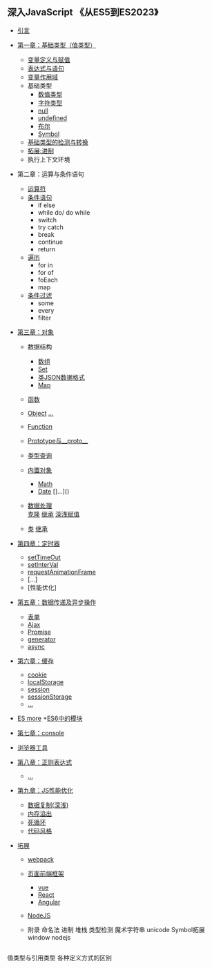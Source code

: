 ## 深入JavaScript 《从ES5到ES2023》

* [引言]()
* [第一章：基础类型（值类型）](0100_基础类型.md)
   + [变量定义与赋值](0101_变量定义与赋值.md) 
   + [表达式与语句](0102_表达式与语句.md)
   + [变量作用域](0103_变量作用域.md)
   + 基础类型
      * [数值类型](010401_值类型.md)
      * [字符类型](010402_字符类型.md)
      * [null](010403_空类型与未定义类型.md)
      * [undefined](010403_空类型与未定义类型.md)
      * [布尔](010403_空类型与未定义类型.md)
      * [Symbol](010404_Symbol.md)
    + [基础类型的检测与转换](0105_基础类型的检测与转换.md)
    + [拓展:进制](010405_进制.md)
    + 执行上下文环境

* 第二章：运算与条件语句
    + [运算符](0201_运算符.md)
    + [条件语句](0202_条件语句.md)
      * if else
      * while do/ do while
      * switch
      * try catch
      * break
      * continue
      * return
    + [遍历](0203_遍历.md)
      * for in
      * for of
      * foEach
      * map
    + [条件过滤](0204_条件过滤.md)
      * some
      * every
      * filter
    
* [第三章：对象](0300_对象.md)
    + 数据结构
      * [数组](030101_数组.md)
      * [Set](030102_Set.md)
      * [类JSON数据格式](030103_JSON.md)
      * [Map](030104_Map.md)

    + [函数](0302_函数.md)  
    + [Object]()
        [...]()
    + [Function]()
    + [Prototype与__proto__]()
    + [类型查询]()  
    + [内置对象]()
      * [Math]()
      * [Date]()
        []...]()
    + [数据处理]()   
      [克隆]()
      [继承]() 
      [深浅赋值]()
    + [类]()
      [继承]()

* [第四章：定时器]()  
    + [setTimeOut]()
    + [setInterVal]()
    + [requestAnimationFrame]()
    + [...]
    + [性能优化]      


* [第五章：数据传递及异步操作]()
   + [表单]()
   + [Ajax]()
   + [Promise]()
   + [generator]()
   + [async]()

* [第六章：缓存]()
   + [cookie]()
   + [localStorage]() 
   + [session]() 
   + [sessionStorage]()   
   + [...]()   

* [ES more]()
  +[ES6中的模块]()

* [第七章：console]()

* [浏览器工具]()

* [第八章：正则表达式]()
   + [...]()

* [第九章：JS性能优化]()
  * [数据复制(深浅)]()
  * [内存溢出]()
  * [死循环]()
  * [代码风格]()

* [拓展]()
  + [webpack]()
  + [页面前端框架]()
     * [vue]()
     * [React]()
     * [Angular]()
  + [NodeJS]()

  + 附录
    命名法
    进制
    堆栈
    类型检测
    魔术字符串
    unicode
    Symbol拓展
    window
    nodejs
  ```
值类型与引用类型
各种定义方式的区别
  ```




